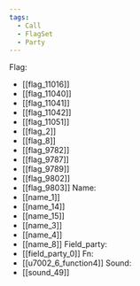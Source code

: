 ```yaml
---
tags:
  - Call
  - FlagSet
  - Party
---
```

Flag:
- [[flag_11016]]
- [[flag_11040]]
- [[flag_11041]]
- [[flag_11042]]
- [[flag_11051]]
- [[flag_2]]
- [[flag_8]]
- [[flag_9782]]
- [[flag_9787]]
- [[flag_9789]]
- [[flag_9802]]
- [[flag_9803]]
Name:
- [[name_1]]
- [[name_14]]
- [[name_15]]
- [[name_3]]
- [[name_4]]
- [[name_8]]
Field_party:
- [[field_party_0]]
Fn:
- [[u7002_6_function4]]
Sound:
- [[sound_49]]
